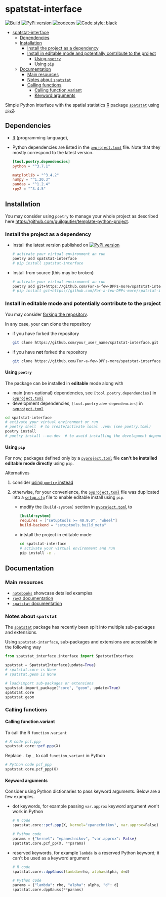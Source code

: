 # spatstat-interface

[![Build](https://github.com/For-a-few-DPPs-more/spatstat-interface/actions/workflows/main.yml/badge.svg)](https://github.com/For-a-few-DPPs-more/spatstat-interface/actions/workflows/main.yml)
[![PyPi version](https://badgen.net/pypi/v/spatstat-interface/)](https://pypi.org/project/spatstat-interface/)
[![codecov](https://codecov.io/gh/For-a-few-DPPs-more/spatstat-interface/branch/main/graph/badge.svg?token=BHTI6L66P2)](https://codecov.io/gh/For-a-few-DPPs-more/spatstat-interface)
[![Code style: black](https://img.shields.io/badge/code%20style-black-000000.svg)](https://github.com/psf/black)

- [spatstat-interface](#spatstat-interface)
  - [Dependencies](#dependencies)
  - [Installation](#installation)
    - [Install the project as a dependency](#install-the-project-as-a-dependency)
    - [Install in editable mode and potentially contribute to the project](#install-in-editable-mode-and-potentially-contribute-to-the-project)
      - [Using `poetry`](#using-poetry)
      - [Using `pip`](#using-pip)
  - [Documentation](#documentation)
    - [Main resources](#main-resources)
    - [Notes about `spatstat`](#notes-about-spatstat)
    - [Calling functions](#calling-functions)
      - [Calling function.variant](#calling-functionvariant)
      - [Keyword arguments](#keyword-arguments)

Simple Python interface with the spatial statistics [R](https://www.r-project.org/) package [`spatstat`](https://github.com/spatstat/spatstat) using [`rpy2`](https://github.com/rpy2/rpy2).

## Dependencies

- [R](https://www.r-project.org/) (programming language),
- Python dependencies are listed in the [`pyproject.toml`](./pyproject.toml) file. Note that they mostly correspond to the latest version.

  ```toml
  [tool.poetry.dependencies]
  python = "^3.7.1"

  matplotlib = "^3.4.2"
  numpy = "^1.20.3"
  pandas = "^1.2.4"
  rpy2 = "^3.4.5"
  ```

## Installation

You may consider using `poetry` to manage your whole project as described here <https://github.com/guilgautier/template-python-project>.

### Install the project as a dependency

- Install the latest version published on [![PyPi version](https://badgen.net/pypi/v/spatstat-interface/)](https://pypi.org/project/spatstat-interface/)

  ```bash
  # activate your virtual environment an run
  poetry add spatstat-interface
  # pip install spatstat-interface
  ```

- Install from source (this may be broken)

  ```bash
  # activate your virtual environment an run
  poetry add git+https://github.com/For-a-few-DPPs-more/spatstat-interface.git
  # pip install git+https://github.com/For-a-few-DPPs-more/spatstat-interface.git
  ```

### Install in editable mode and potentially contribute to the project

You may consider [forking the repository](https://github.com/For-a-few-DPPs-more/spatstat-interface/fork).

In any case, your can clone the repository

- if you have forked the repository

  ```bash
  git clone https://github.com/your_user_name/spatstat-interface.git
  ```

- if you have **not** forked the repository

  ```bash
  git clone https://github.com/For-a-few-DPPs-more/spatstat-interface.git
  ```

#### Using `poetry`

The package can be installed in **editable** mode along with

- main (non-optional) dependencies, see `[tool.poetry.dependencies]` in [`pyproject.toml`](./pyproject.toml)
- development dependencies, `[tool.poetry.dev-dependencies]` in [`pyproject.toml`](./pyproject.toml)

```bash
cd spatstat-interface
# activate your virtual environment or run
# poetry shell  # to create/activate local .venv (see poetry.toml)
poetry install
# poetry install --no-dev  # to avoid installing the development dependencies
```

#### Using `pip`

For now, packages defined only by a [`pyproject.toml`](./pyproject.toml) file **can't be installed editable mode directly** using `pip`.

Alternatives

1. consider [using `poetry` instead](#using-poetry)

2. otherwise, for your convenience, the [`pyproject.toml`](./pyproject.toml) file was duplicated into a [`setup.cfg`](./setup.cfg) file to enable editable install using `pip`.

   - modify the `[build-system]` section in [`pyproject.toml`](./pyproject.toml) to

      ```toml
      [build-system]
      requires = ["setuptools >= 40.9.0", "wheel"]
      build-backend = "setuptools.build_meta"
      ```

   - intstall the project in editable mode

      ```bash
      cd spatstat-interface
      # activate your virtual environment and run
      pip install -e .
      ```

## Documentation

### Main resources

- [`notebooks`](./notebooks) showcase detailed examples
- [`rpy2` documentation](https://rpy2.github.io/doc.html)
- [`spatstat` documentation](https://rdocumentation.org/search?q=spatstat)

### Notes about `spatstat`

The [`spatstat`](https://github.com/spatstat/spatstat) package has recently been split into multiple sub-packages and extensions.

Using `spatstat-interface`, sub-packages and extensions are accessible in the following way

```python
from spatstat_interface.interface import SpatstatInterface

spatstat = SpatstatInterface(update=True)
# spatstat.core is None
# spatstat.geom is None

# load/import sub-packages or extensions
spatstat.import_package("core", "geom", update=True)
spatstat.core
spatstat.geom
```

### Calling functions

#### Calling function.variant

To call the R `function.variant`

```R
# R code pcf.ppp
spatstat.core::pcf.ppp(X)
```

Replace `.` by `_` to call `function_variant` in Python

```Python
# Python code pcf_ppp
spatstat.core.pcf_ppp(X)
```

#### Keyword arguments

Consider using Python dictionaries to pass keyword arguments.
Below are a few examples.

- dot keywords, for example passing `var.approx` keyword argument won't work in Python

  ```R
  # R code
  spatstat.core::pcf.ppp(X, kernel="epanechnikov", var.approx=False)
  ```

  ```Python
  # Python code
  params = {"kernel": "epanechnikov", "var.approx": False}
  spatstat.core.pcf_pp(X, **params)
  ```

- reserved keywords, for example `lambda` is a reserved Python keyword; it can't be used as a keyword argument

  ```R
  # R code
  spatstat.core::dppGauss(lambda=rho, alpha=alpha, d=d)
  ```

  ```Python
  # Python code
  params = {"lambda": rho, "alpha": alpha, "d": d}
  spatstat.core.dppGauss(**params)
  ```
